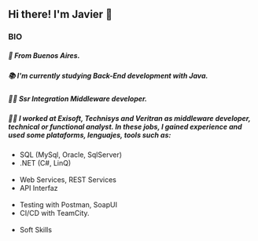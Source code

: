 ## Hi there! I'm Javier :wave:

### BIO
##### :round_pushpin: From Buenos Aires.
##### :books: I'm currently studying Back-End development with Java.
##### :technologist: Ssr Integration Middleware developer.
##### :man_technologist: I worked at Exisoft, Technisys and Veritran as middleware developer, technical or functional analyst. In these jobs, I gained experience and used some plataforms, lenguajes, tools such as: 

<ul>
<li>SQL (MySql, Oracle, SqlServer)</li>
<li>.NET (C#, LinQ)</li>
<br/>
<li>Web Services, REST Services</li>
<li>API Interfaz</li>
<br/>
<li>Testing with Postman, SoapUI</li>
<li>CI/CD with TeamCity.</li>
<br/>
<li>Soft Skills</li>
</ul>